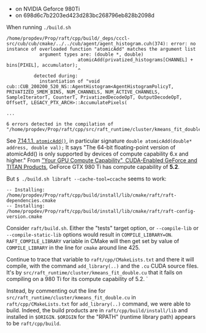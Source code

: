 - on NVIDIA Geforce 980Ti
- on 698d6c7b2203ed423d283bc268796eb828b2098d

When running `./build.sh `

```
/home/propdev/Prop/raft/cpp/build/_deps/cccl-src/cub/cub/cmake/../../cub/agent/agent_histogram.cuh(374): error: no instance of overloaded function "atomicAdd" matches the argument list
            argument types are: (double *, double)
                          atomicAdd(privatized_histograms[CHANNEL] + bins[PIXEL], accumulator);
                          ^
          detected during:
            instantiation of "void cub::CUB_200200_520_NS::AgentHistogram<AgentHistogramPolicyT, PRIVATIZED_SMEM_BINS, NUM_CHANNELS, NUM_ACTIVE_CHANNELS, SampleIteratorT, CounterT, PrivatizedDecodeOpT, OutputDecodeOpT, OffsetT, LEGACY_PTX_ARCH>::AccumulatePixels(

...

6 errors detected in the compilation of "/home/propdev/Prop/raft/cpp/src/raft_runtime/cluster/kmeans_fit_double.cu".
```

See [7.14.1.1. `atomicAdd()`](https://docs.nvidia.com/cuda/cuda-c-programming-guide/index.html#atomicadd), in particular signature `double atomicAdd(double* address, double val);` It says "The 64-bit floating-point version of atomicAdd() is only supported by devices of compute capability 6.x and higher." From ["Your GPU Compute Capability", CUDA-Enabled GeForce and TITAN Products](https://developer.nvidia.com/cuda-gpus), GeForce GTX 980 Ti has compute capability of **5.2**.

But `$ ./build.sh libraft --cache-tool=ccache` seems to work:

```
-- Installing: /home/propdev/Prop/raft/cpp/build/install/lib/cmake/raft/raft-dependencies.cmake
-- Installing: /home/propdev/Prop/raft/cpp/build/install/lib/cmake/raft/raft-config-version.cmake
```

Consider `raft/build.sh`. Either the "tests" target option, or `--compile-lib` or `--compile-static-lib` options would result in `COMPILE_LIBRARY=ON`. `RAFT_COMPILE_LIBRARY` variable in CMake will then get set by value of `COMPILE_LIBRARY` in the line for `cmake` around line 425.

Continue to trace that variable to `raft/cpp/CMakeLists.txt` and there it will compile, with the command `add_library(..)` and the `.cu` CUDA source files. It's by `src/raft_runtime/cluster/kmeans_fit_double.cu` that it fails on compiling on a 980 Ti for its compute capability of 5.2.
`

Instead, by commenting out the line for `src/raft_runtime/cluster/kmeans_fit_double.cu` in `raft/cpp/CMakeLists.txt` for `add_library(..)` command, we were able to build. Indeed, the build products are in `raft/cpp/build/install/lib` and installed in `$ORIGIN`. `$ORIGIN` for the "RPATH" (runtime library path) appears to be `raft/cpp/build`.